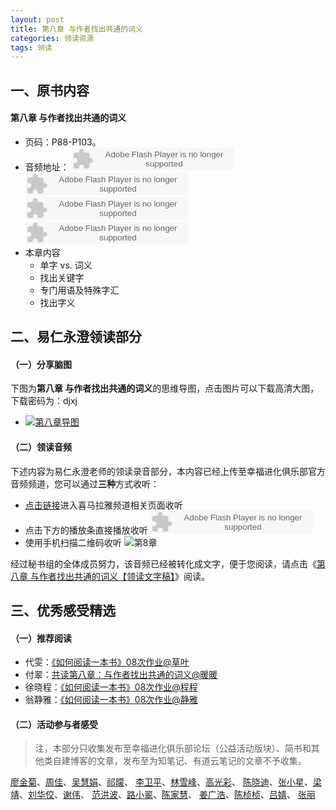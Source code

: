 ```yaml
---
layout: post
title: 第八章 与作者找出共通的词义
categories: 领读资源
tags: 领读
---
```


## 一、原书内容

#### 第八章 与作者找出共通的词义

- 页码：P88-P103。
- 音频地址：
    <object type="application/x-shockwave-flash" id="ximalaya_player" data="http://www.ximalaya.com/swf/sound/orange.swf?id=12409538" width="260" height="36"></object><object type="application/x-shockwave-flash" id="ximalaya_player" data="http://www.ximalaya.com/swf/sound/orange.swf?id=12409539" width="260" height="36"></object><object type="application/x-shockwave-flash" id="ximalaya_player" data="http://www.ximalaya.com/swf/sound/orange.swf?id=12409540" width="260" height="36"></object><object type="application/x-shockwave-flash" id="ximalaya_player" data="http://www.ximalaya.com/swf/sound/orange.swf?id=12409541" width="260" height="36"></object></object>
- 本章内容
	- 单字 vs. 词义
	- 找出关键字
	- 专门用语及特殊字汇
	- 找出字义

## 二、易仁永澄领读部分

#### （一）分享脑图

下图为**第八章 与作者找出共通的词义**的思维导图，点击图片可以下载高清大图，下载密码为：djxj

- [![第八章导图](http://77fm42.com1.z0.glb.clouddn.com/htrab-nt-s08small.jpg)](http://pan.baidu.com/s/1bknoZ0)

#### （二）领读音频

下述内容为易仁永澄老师的领读录音部分，本内容已经上传至幸福进化俱乐部官方音频频道，您可以通过**三种**方式收听：

- [点击链接](http://www.ximalaya.com/12605301/sound/12781762)进入喜马拉雅频道相关页面收听
- 点击下方的播放条直接播放收听
	    <object type="application/x-shockwave-flash" id="ximalaya_player" data="http://www.ximalaya.com/swf/sound/orange.swf?id=12781762" width="260" height="36"></object>
- 使用手机扫描二维码收听
![第8章](http://77fm42.com1.z0.glb.clouddn.com/htrab-qr-s08.png)

经过秘书组的全体成员努力，该音频已经被转化成文字，便于您阅读，请点击《[第八章 与作者找出共通的词义【领读文字稿】](http://htrab.com/sesson08-text/)》阅读。

## 三、优秀感受精选

#### （一）推荐阅读

- 代雯：[《如何阅读一本书》08次作业@草叶](http://www.jianshu.com/p/56a8e7e235d7)
- 付翠：[共读第八章：与作者找出共通的词义@暖暖](http://www.jianshu.com/p/f3676ffeda33)
- 徐晓程：[《如何阅读一本书》08次作业@程程](http://www.jianshu.com/p/e1331717a087)
- 翁静雅：[《如何阅读一本书》08次作业@静雅](http://www.jianshu.com/p/2501ed6022e1)


#### （二）活动参与者感受

> 注，本部分只收集发布至幸福进化俱乐部论坛（公益活动版块）、简书和其他类自建博客的文章，发布至为知笔记、有道云笔记的文章不予收集。


[廖金菊](http://www.jianshu.com/p/0755f72260aa?utm_campaign=haruki&utm_content=note&utm_medium=reader_share&utm_source=weixin&from=groupmessage&isappinstalled=1)、[周佳](http://www.jianshu.com/p/b11ace3ac204)、[吴慧娟](http://www.jianshu.com/p/056048e9ddab)、[祁曚](http://www.jianshu.com/p/31b0a540da6f)、
[李卫平](http://blog.sina.com.cn/s/blog_a63bd2e10102vy9e.html)、[林雪峰](http://www.jianshu.com/p/811d20406fab)、[高光彩](http://www.jianshu.com/p/8738ecf190a5)、
[陈晓迪](http://www.jianshu.com/p/c9a8b74d0938)、[张小星](http://fromwiz.com/share/s/10bxJH2YkA3G245_Bc0dRhtl2rB9hV2b74ej2WRIxk2hZoSH)、[梁靖](http://www.jianshu.com/p/0825b752449c)、[刘华佼](http://mp.weixin.qq.com/s?__biz=MzAxNjUzNzY1Mw==&mid=402442798&idx=1&sn=c1cbb79ac43946c25ea5fdb14a90bc69&scene=2&srcid=0305qUWMTnN1ejOK2V4dk36k&from=timeline&isappinstalled=0#wechat_redirect)、[谢伟](http://www.jianshu.com/p/22a23da65502)、
[范洪波](http://www.jianshu.com/p/820f478e03aa?utm_campaign=hugo&utm_medium=reader_share&utm_content=note)、[路小翠](http://www.jianshu.com/p/4afa2506351b)、[陈家慧](http://www.jianshu.com/p/37b54ba52f15)、
[姜广浩](http://www.jianshu.com/p/7e47f3eeab42)、[陈桢桢](http://www.jianshu.com/p/9ad8fc7f10bc)、[吕婧](http://www.jianshu.com/p/bd91b138de6d)、
[张丽](http://note.youdao.com/share/?id=df9abe130ba4937eed16758c27b681a5&type=note)
